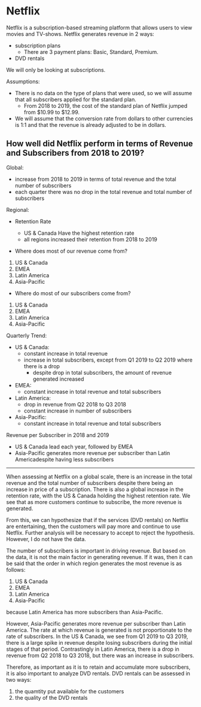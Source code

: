 # Netflix

Netflix is a subscription-based streaming platform that allows users to view movies and TV-shows.
Netflix generates revenue in 2 ways:
- subscription plans
    - There are 3 payment plans: Basic, Standard, Premium.
- DVD rentals

We will only be looking at subscriptions.


Assumptions:
- There is no data on the type of plans that were used, so we will assume that all subscribers applied for the standard plan.
  - From 2018 to 2019, the cost of the standard plan of Netflix jumped from $10.99 to $12.99.
- We will assume that the conversion rate from dollars to other currencies is 1:1 and that the revenue is already adjusted to be in dollars.


## How well did Netflix perform in terms of Revenue and Subscribers from 2018 to 2019?
Global: 
- increase from 2018 to 2019 in terms of total revenue and the total number of subscribers
- each quarter there was no drop in the total revenue and total number of subscribers



Regional:
- Retention Rate
    - US & Canada Have the highest retention rate
    - all regions increased their retention from 2018 to 2019

- Where does most of our revenue come from?
1. US & Canada
2. EMEA
3. Latin America
4. Asia-Pacific

- Where do most of our subscribers come from?
1. US & Canada
2. EMEA
3. Latin America
4. Asia-Pacific

Quarterly Trend:
  - US & Canada:
    - constant increase in total revenue
    - increase in total subscribers, except from Q1 2019 to Q2 2019 where there is a drop
      - despite drop in total subscribers, the amount of revenue generated increased
  - EMEA: 
     - constant increase in total revenue and total subscribers
  - Latin America:
     - drop in revenue from Q2 2018 to Q3 2018
     - constant increase in number of subscribers
  - Asia-Pacific:
     - constant increase in total revenue and total subscribers

Revenue per Subscriber in 2018 and 2019
- US & Canada lead each year, followed by EMEA
- Asia-Pacific generates more revenue per subscriber than Latin Americadespite having less subscribers



-------------------------------------------------------------------------------------------------------
When assessing at Netflix on a global scale, there is an increase in the total revenue and the total number of subscribers despite there being an increase in price of a subscription. There is also a global increase in the retention rate, with the US & Canada holding the highest retention rate. We see that as more customers continue to subscribe, the more revenue is generated.

From this, we can hypothesize that if the services (DVD rentals) on Netflix are entertaining, then the customers will pay more and continue to use Netflix. 
Further analysis will be necessary to accept to reject the hypothesis. However, I do not have the data.

The number of subscribers is important in driving revenue. But based on the data, it is not the main factor in generating revenue. If it was, then it can be said that the order in which region generates the most revenue is as follows:
  1. US & Canada
  2. EMEA
  3. Latin America
  4. Asia-Pacific
  
because Latin America has more subscribers than Asia-Pacific.

However, Asia-Pacific generates more revenue per subscriber than Latin America. The rate at which revenue is generated is not proportionate to the rate of subscribers. In the US & Canada, we see from Q1 2019 to Q3 2019, there is a large spike in revenue despite losing subscribers during the initial stages of that period. Contrastingly in Latin America, there is a drop in revenue from Q2 2018 to Q3 2018, but there was an increase in subscribers. 

Therefore, as important as it is to retain and accumulate more subscribers, it is also important to analyze DVD rentals. 
DVD rentals can be assessed in two ways:
1. the quamtity put available for the customers
2. the quality of the DVD rentals
